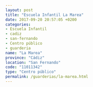```yaml
---
layout: post
title: "Escuela Infantil La Marea"
date: 2017-09-20 20:57:05 +0200
categories:
- Escuela Infantil
- cadiz
- san-fernando
- Centro público
- guarderia
name: "La Marea"
province: "Cádiz"
location: "San Fernando"
code: "11011342"
type: "Centro público"
permalink: /guarderias/la-marea.html
---
```

